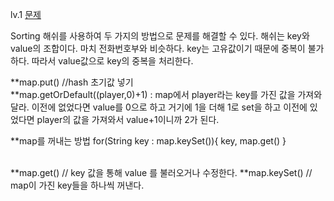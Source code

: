 lv.1
<a href="https://school.programmers.co.kr/learn/courses/30/lessons/42576">문제</a>

Sorting 해쉬를 사용하여 두 가지의 방법으로 문제를 해결할 수 있다.
해쉬는 key와 value의 조합이다. 마치 전화번호부와 비슷하다.
key는 고유값이기 때문에 중복이 불가하다. 따라서 value값으로 key의 중복을 처리한다.

**map.put() //hash 초기값 넣기
<br>
**map.getOrDefault((player,0)+1) : map에서 player라는 key를 가진 값을 가져와달라. 이전에 없었다면 value를 0으로 하고 거기에 1을 더해 1로 set을 하고 이전에 있었다면 player의 값을 가져와서 value+1이니까 2가 된다.
<br>
<p>**map를 꺼내는 방법
for(String key : map.keySet()){
key, map.get()
}
</p>
<br>
**map.get() // key 값을 통해 value 를 불러오거나 수정한다. 
**map.keySet() // map이 가진 key들을 하나씩 꺼낸다.
